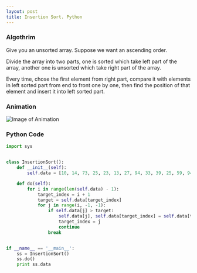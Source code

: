 ```yaml
---
layout: post
title: Insertion Sort. Python
---
```


### Algothrim

Give you an unsorted array. Suppose we want an ascending order.

Divide the array into two parts, one is sorted which take left part of the array, another one is unsorted which take right part of the array.

Every time, chose the first element from right part, compare it with elements in left sorted part from end to front one by one, then find the position of that element and insert it into left sorted part.


### Animation

![Image of Animation](https://upload.wikimedia.org/wikipedia/commons/0/0f/Insertion-sort-example-300px.gif)

### Python Code

```python
import sys


class InsertionSort():
    def __init__(self):
        self.data = [10, 14, 73, 25, 23, 13, 27, 94, 33, 39, 25, 59, 94, 65, 82, 45]

    def do(self):
        for i in range(len(self.data) - 1):
            target_index = i + 1
            target = self.data[target_index]
            for j in range(i, -1, -1):
                if self.data[j] > target:
                    self.data[j], self.data[target_index] = self.data[target_index], self.data[j]
                    target_index = j
                    continue
                break


if __name__ == '__main__':
    ss = InsertionSort()
    ss.do()
    print ss.data
```
